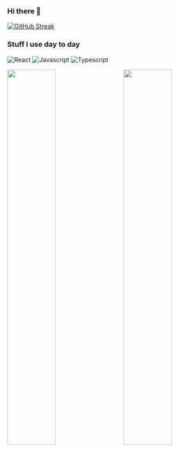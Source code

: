 ### Hi there 👋

<!-- **Anjila Budathoki/anjilab** is a ✨ _special_ ✨ repository because its `README.md` (this file) appears on your GitHub profile.

<!-- ![](https://gitwar.herokuapp.com/badge?username=anjilab) -->

<!-- [![trophy](https://github-profile-trophy.vercel.app/?username=anjilab)](https://github.com/ryo-ma/github-profile-trophy) -->

<!--[![GitHub Streak](https://streak-stats.demolab.com?user=anjilab)](https://git.io/streak-stats) -->
[![GitHub Streak](https://streak-stats.demolab.com/?user=anjilab&theme=dark)](https://git.io/streak-stats)

### Stuff I use day to day
<p>
<img alt="React"  src="https://img.shields.io/badge/react-%2320232a.svg?style=for-the-badge&logo=react&logoColor=%2361DAFB"/>
<img alt="Javascript" src="https://img.shields.io/badge/javascript-%23323330.svg?style=for-the-badge&logo=javascript&logoColor=%23F7DF1E"/>
<img alt="Typescript" src="https://img.shields.io/badge/typescript-%23007ACC.svg?style=for-the-badge&logo=typescript&logoColor=white" />
</p>


<p>
<img align="left" width="47%" src="https://github-readme-stats.vercel.app/api/top-langs/?username=anjilab&layout=compact" />
  

<img align="right" width="47%" src="https://github-readme-stats.vercel.app/api?username=anjilab&show_icons=true&count_private=true&include_all_commits=true" />
</p>
